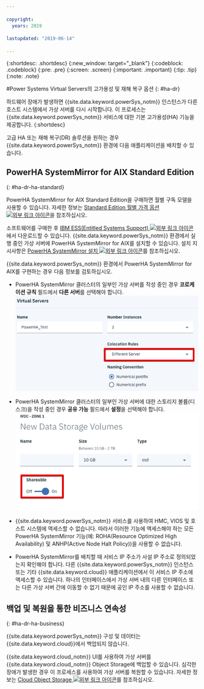 ```yaml
---

copyright:
  years: 2019

lastupdated: "2019-06-14"

---
```


{:shortdesc: .shortdesc}
{:new_window: target="_blank"}
{:codeblock: .codeblock}
{:pre: .pre}
{:screen: .screen}
{:important: .important}
{:tip: .tip}
{:note: .note}

#Power Systems Virtual Servers의 고가용성 및 재해 복구 옵션
{: #ha-dr}

하드웨어 장애가 발생하면 {{site.data.keyword.powerSys_notm}} 인스턴스가 다른 호스트 시스템에서 가상 서버를 다시 시작합니다. 이 프로세스는 {{site.data.keyword.powerSys_notm}} 서비스에 대한 기본 고가용성(HA) 기능을 제공합니다.
{:shortdesc}

고급 HA 또는 재해 복구(DR) 솔루션을 원하는 경우 {{site.data.keyword.powerSys_notm}} 환경에 다음 애플리케이션을 배치할 수 있습니다.

## PowerHA SystemMirror for AIX Standard Edition
{: #ha-dr-ha-standard}

PowerHA SystemMirror for AIX Standard Edition을 구매하면 월별 구독 모델을 사용할 수 있습니다. 자세한 정보는 [Standard Edition 월별 가격 옵션 ![외부 링크 아이콘](../icons/launch-glyph.svg "외부 링크 아이콘")](https://www.ibm.com/common/ssi/ShowDoc.wss?docURL=/common/ssi/rep_ca/8/897/ENUS219-288/index.html)을 참조하십시오.

소프트웨어를 구매한 후 [IBM ESS(Entitled Systems Support) ![외부 링크 아이콘](../icons/launch-glyph.svg "외부 링크 아이콘")](http://www.ibm.com/eserver/ess)에서 다운로드할 수 있습니다. {{site.data.keyword.powerSys_notm}} 환경에서 실행 중인 가상 서버에 PowerHA SystemMirror for AIX를 설치할 수 있습니다. 설치 지시사항은 [PowerHA SystemMirror 설치 ![외부 링크 아이콘](../icons/launch-glyph.svg "외부 링크 아이콘")](https://www.ibm.com/support/knowledgecenter/SSPHQG_7.2/install/ha_install.html)를 참조하십시오.

{{site.data.keyword.powerSys_notm}} 환경에서 PowerHA SystemMirror for AIX를 구현하는 경우 다음 정보를 검토하십시오.

* PowerHA SystemMirror 클러스터의 일부인 가상 서버를 작성 중인 경우 **코로케이션 규칙** 필드에서 **다른 서버**를 선택해야 합니다. ![코로케이션 규칙 필드를 표시함](/images/hadr2.png "코로케이션 규칙 필드를 표시함")

* PowerHA SystemMirror 클러스터의 일부인 가상 서버에 대한 스토리지 볼륨(디스크)을 작성 중인 경우 **공유 가능** 필드에서 **설정**을 선택해야 합니다.
![공유 가능 규칙 필드를 표시함](/images/hadr1.png "공유 가능 필드를 표시함")

* {{site.data.keyword.powerSys_notm}} 서비스를 사용하여 HMC, VIOS 및 호스트 시스템에 액세스할 수 없습니다. 따라서 이러한 기능에 액세스해야 하는 모든 PowerHA SystemMirror 기능(예: ROHA(Resource Optimized High Availability) 및 ANHP(Active Node Halt Policy))을 사용할 수 없습니다. 

* PowerHA SystemMirror를 배치할 때 서비스 IP 주소가 사설 IP 주소로 정의되었는지 확인해야 합니다. 다른 {{site.data.keyword.powerSys_notm}} 인스턴스 또는 기타 {{site.data.keyword.cloud}} 애플리케이션에서 이 서비스 IP 주소에 액세스할 수 있습니다. 하나의 인터페이스에서 가상 서버 내의 다른 인터페이스 또는 다른 가상 서버 간에 이동할 수 없기 때문에 공인 IP 주소를 사용할 수 없습니다.

<!--When you deploy PowerHA SystemMirror for AIX Enterprise Edition clusters in the {{site.data.keyword.powerSys_notm}} environment, you can only use the Geographic Logical Volume Manager (GLVM) functions. You cannot use storage mirroring functions that are part of PowerHA SystemMirror for AIX Enterprise Edition because you do not have access to the subsystem storage in the {{site.data.keyword.powerSys_notm}} environment. For more information, see [Geographic Logical Volume Manager ![External link icon](../icons/launch-glyph.svg "External link icon")](https://www.ibm.com/support/knowledgecenter/SSPHQG_7.2/glvm/ha_glvm_kick.html).
{:note}
[Enterprise Edition monthly pricing options ![External link icon](../icons/launch-glyph.svg "External link icon")](https://www.ibm.com/common/ssi/cgi-bin/ssialias?infotype=AN&subtype=CA&htmlfid=897/ENUS219-286) -->

## 백업 및 복원을 통한 비즈니스 연속성
{: #ha-dr-ha-business}

{{site.data.keyword.powerSys_notm}} 구성 및 데이터는 {{site.data.keyword.cloud}}에서 백업되지 않습니다.

{{site.data.keyword.cloud_notm}} UI를 사용하여 가상 서버를 {{site.data.keyword.cloud_notm}} Object Storage에 백업할 수 있습니다. 심각한 장애가 발생한 경우 이 프로세스를 사용하여 가상 서버를 복원할 수 있습니다. 자세한 정보는 [Cloud Object Storage ![외부 링크 아이콘](../icons/launch-glyph.svg "외부 링크 아이콘")](/docs/services/cloud-object-storage?topic=cloud-object-storage-getting-started)를 참조하십시오.
